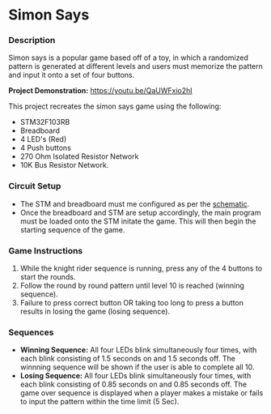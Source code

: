 # Simon Says
### Description
Simon says is a popular game based off of a toy, in which a randomized pattern is generated at different levels and users must memorize the pattern and input it onto a set of four buttons.

<b>Project Demonstration:</b> https://youtu.be/QaUWFxio2hI

This project recreates the simon says game using the following: 
- STM32F103RB
- Breadboard
- 4 LED's (Red)
- 4 Push buttons
- 270 Ohm Isolated Resistor Network
- 10K Bus Resistor Network.

### Circuit Setup
- The STM and breadboard must me configured as per the [schematic](SimonSaysSchematic.pdf).
- Once the breadboard and STM are setup accordingly, the main program must be loaded onto the STM initate the game. This will then begin the starting sequence of the game.

### Game Instructions
1) While the knight rider sequence is running, press any of the 4 buttons to start the rounds.
2) Follow the round by round pattern until level 10 is reached (winning sequence).
3) Failure to press correct button OR taking too long to press a button results in losing the game (losing sequence).

### Sequences
- <b>Winning Sequence:</b> All four LEDs blink simultaneously four times, with each blink consisting of 1.5 seconds on and 1.5 seconds off. The winnning sequence will be shown if the user is able to complete all 10.
- <b>Losing Sequence:</b> All four LEDs blink simultaneously four times, with each blink consisting of 0.85 seconds on and 0.85 seconds off. The game over sequence is displayed when a player makes a mistake or fails to input the pattern within the time limit (5 Sec).
